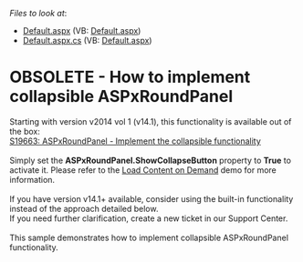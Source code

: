 <!-- default file list -->
*Files to look at*:

* [Default.aspx](./CS/WebSite/Default.aspx) (VB: [Default.aspx](./VB/WebSite/Default.aspx))
* [Default.aspx.cs](./CS/WebSite/Default.aspx.cs) (VB: [Default.aspx](./VB/WebSite/Default.aspx))
<!-- default file list end -->
# OBSOLETE - How to implement collapsible ASPxRoundPanel


<p>Starting with version v2014 vol 1 (v14.1), this functionality is available out of the box:<br /><a href="https://www.devexpress.com/Support/Center/p/S19663">S19663: ASPxRoundPanel - Implement the collapsible functionality</a><br /><br />Simply set the <strong>ASPxRoundPanel.ShowCollapseButton</strong> property to <strong>True</strong> to activate it. Please refer to the <a href="http://demos.devexpress.com/ASPxMultiUseControlsDemos/RoundPanel/LoadOnDemand.aspx">Load Content on Demand</a> demo for more information.<br /><br />If you have version v14.1+ available, consider using the built-in functionality instead of the approach detailed below.<br />If you need further clarification, create a new ticket in our Support Center. <br /><br />This sample demonstrates how to implement collapsible ASPxRoundPanel functionality.</p>

<br/>


